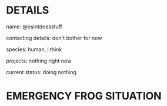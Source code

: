 # DETAILS

name: @osintdoesstuff

contacting details: don't bother for now

species: human, i think

projects: nothing right now

current status: doing nothing

# **EMERGENCY FROG SITUATION**
<!---
osintdoesstuff/osintdoesstuff is a ✨ special ✨ repository because its `README.md` (this file) appears on your GitHub profile.
You can click the Preview link to take a look at your changes.
--->
